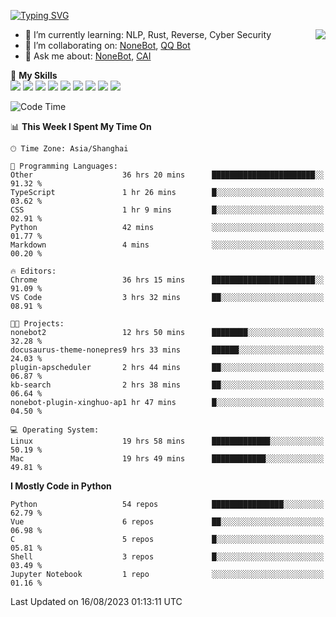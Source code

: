 [![Typing SVG](https://readme-typing-svg.herokuapp.com?size=25&duration=2500&color=8C43EA&vCenter=true&width=200&height=40&lines=Hi+there+%F0%9F%91%8B%F0%9F%8F%BB;I'm+yanyongyu)](https://git.io/typing-svg)

<a href="#">
  <img align="right" src="https://github-readme-stats.vercel.app/api?username=yanyongyu&count_private=true&show_icons=true&bg_color=15,f2f7fd,E0EAFC" />
</a>

- 🌱 I’m currently learning: NLP, Rust, Reverse, Cyber Security
- 👯 I’m collaborating on: [NoneBot](https://github.com/nonebot), [QQ Bot](https://github.com/Mrs4s/go-cqhttp)
- 💬 Ask me about: [NoneBot](https://github.com/nonebot), [CAI](https://github.com/cscs181/CAI)

🌟 **My Skills**  
![](https://img.shields.io/badge/-Python-3e74a2?style=flat-square&logo=Python&logoColor=fff)
![](https://img.shields.io/badge/-Node.js-339933?style=flat-square&logo=Node.js&logoColor=fff)
![](https://img.shields.io/badge/-Vue-4fc08d?style=flat-square&logo=Vue.js&logoColor=fff)
![](https://img.shields.io/badge/-React-2d98ce?style=flat-square&logo=React&logoColor=fff)
![](https://img.shields.io/badge/-Docker-2496ED?style=flat-square&logo=Docker&logoColor=fff)
![](https://img.shields.io/badge/-Linux-000000?style=flat-square&logo=Linux&logoColor=fff)
![](https://img.shields.io/badge/-MySQL-4479A1?style=flat-square&logo=MySQL&logoColor=fff)
![](https://img.shields.io/badge/-Redis-DC382D?style=flat-square&logo=Redis&logoColor=fff)
![](https://img.shields.io/badge/-MongoDB-47A248?style=flat-square&logo=MongoDB&logoColor=fff)

<!--START_SECTION:waka-->
![Code Time](http://img.shields.io/badge/Code%20Time-4%2C696%20hrs%202%20mins-blue)

📊 **This Week I Spent My Time On** 

```text
🕑︎ Time Zone: Asia/Shanghai

💬 Programming Languages: 
Other                    36 hrs 20 mins      ███████████████████████░░   91.32 % 
TypeScript               1 hr 26 mins        █░░░░░░░░░░░░░░░░░░░░░░░░   03.62 % 
CSS                      1 hr 9 mins         █░░░░░░░░░░░░░░░░░░░░░░░░   02.91 % 
Python                   42 mins             ░░░░░░░░░░░░░░░░░░░░░░░░░   01.77 % 
Markdown                 4 mins              ░░░░░░░░░░░░░░░░░░░░░░░░░   00.20 % 

🔥 Editors: 
Chrome                   36 hrs 15 mins      ███████████████████████░░   91.09 % 
VS Code                  3 hrs 32 mins       ██░░░░░░░░░░░░░░░░░░░░░░░   08.91 % 

🐱‍💻 Projects: 
nonebot2                 12 hrs 50 mins      ████████░░░░░░░░░░░░░░░░░   32.28 % 
docusaurus-theme-nonepres9 hrs 33 mins       ██████░░░░░░░░░░░░░░░░░░░   24.03 % 
plugin-apscheduler       2 hrs 44 mins       ██░░░░░░░░░░░░░░░░░░░░░░░   06.87 % 
kb-search                2 hrs 38 mins       ██░░░░░░░░░░░░░░░░░░░░░░░   06.64 % 
nonebot-plugin-xinghuo-ap1 hr 47 mins        █░░░░░░░░░░░░░░░░░░░░░░░░   04.50 % 

💻 Operating System: 
Linux                    19 hrs 58 mins      █████████████░░░░░░░░░░░░   50.19 % 
Mac                      19 hrs 49 mins      ████████████░░░░░░░░░░░░░   49.81 % 
```

**I Mostly Code in Python** 

```text
Python                   54 repos            ████████████████░░░░░░░░░   62.79 % 
Vue                      6 repos             ██░░░░░░░░░░░░░░░░░░░░░░░   06.98 % 
C                        5 repos             █░░░░░░░░░░░░░░░░░░░░░░░░   05.81 % 
Shell                    3 repos             █░░░░░░░░░░░░░░░░░░░░░░░░   03.49 % 
Jupyter Notebook         1 repo              ░░░░░░░░░░░░░░░░░░░░░░░░░   01.16 % 
```




 Last Updated on 16/08/2023 01:13:11 UTC
<!--END_SECTION:waka-->
